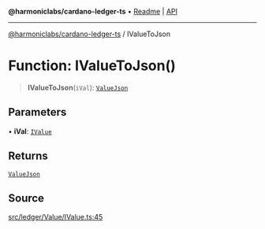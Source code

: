 **@harmoniclabs/cardano-ledger-ts** • [Readme](../Introduction) \| [API](../globals)

***

[@harmoniclabs/cardano-ledger-ts](../Introduction) / IValueToJson

# Function: IValueToJson()

> **IValueToJson**(`iVal`): [`ValueJson`](../type-aliases/ValueJson)

## Parameters

• **iVal**: [`IValue`](../type-aliases/IValue)

## Returns

[`ValueJson`](../type-aliases/ValueJson)

## Source

[src/ledger/Value/IValue.ts:45](https://github.com/HarmonicLabs/cardano-ledger-ts/blob/d1659b0/src/ledger/Value/IValue.ts#L45)
